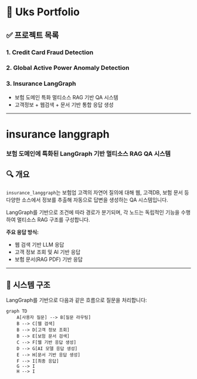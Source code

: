 # 📁 Uks Portfolio


## ✅ 프로젝트 목록

### 1. Credit Card Fraud Detection  

### 2. Global Active Power Anomaly Detection  

### 3. Insurance LangGraph  
- 보험 도메인 특화 멀티소스 RAG 기반 QA 시스템  
- 고객정보 + 웹검색 + 문서 기반 통합 응답 생성

---

#  insurance langgraph  
### 보험 도메인에 특화된 LangGraph 기반 멀티소스 RAG QA 시스템

## 🔍 개요

`insurance_langgraph`는 보험업 고객의 자연어 질의에 대해 웹, 고객DB, 보험 문서 등 다양한 소스에서 정보를 추출해 자동으로 답변을 생성하는 QA 시스템입니다.

LangGraph를 기반으로 조건에 따라 경로가 분기되며, 각 노드는 독립적인 기능을 수행하여 멀티소스 RAG 구조를 구성합니다.

**주요 응답 방식:**
- 웹 검색 기반 LLM 응답  
- 고객 정보 조회 및 AI 기반 응답  
- 보험 문서(RAG PDF) 기반 응답

---

## 🧩 시스템 구조

LangGraph를 기반으로 다음과 같은 흐름으로 질문을 처리합니다:

```mermaid
graph TD
    A[사용자 질문] --> B[질문 라우팅]
    B --> C[웹 검색]
    B --> D[고객 정보 조회]
    B --> E[보험 문서 검색]
    C --> F[웹 기반 응답 생성]
    D --> G[AI 모델 응답 생성]
    E --> H[문서 기반 응답 생성]
    F --> I[최종 응답]
    G --> I
    H --> I
